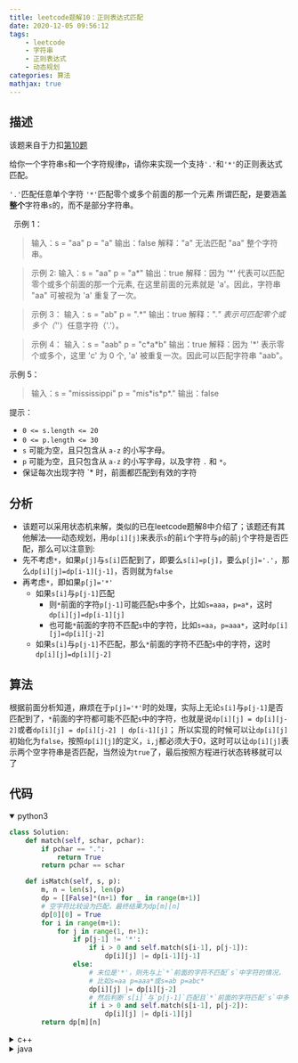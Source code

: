 ```yaml
---
title: leetcode题解10：正则表达式匹配
date: 2020-12-05 09:56:12
tags:
    - leetcode
    - 字符串
    - 正则表达式
    - 动态规划
categories: 算法
mathjax: true
---
```


## 描述
该题来自于力扣[第10题](https://leetcode-cn.com/problems/regular-expression-matching)

给你一个字符串`s`和一个字符规律`p`，请你来实现一个支持`'.'`和`'*'`的正则表达式匹配。

`'.'`匹配任意单个字符
`'*'`匹配零个或多个前面的那一个元素
所谓匹配，是要涵盖**整个**字符串`s`的，而不是部分字符串。

<!--more-->

 
示例 1：
> 输入：s = "aa" p = "a"
输出：false
解释："a" 无法匹配 "aa" 整个字符串。

> 示例 2:
输入：s = "aa" p = "a*"
输出：true
解释：因为 '*' 代表可以匹配零个或多个前面的那一个元素, 在这里前面的元素就是 'a'。因此，字符串 "aa" 可被视为 'a' 重复了一次。

> 示例 3：
输入：s = "ab" p = ".\*"
输出：true
解释：".*" 表示可匹配零个或多个（'*'）任意字符（'.'）。

> 示例 4：
输入：s = "aab" p = "c\*a\*b"
输出：true
解释：因为 '*' 表示零个或多个，这里 'c' 为 0 个, 'a' 被重复一次。因此可以匹配字符串 "aab"。

示例 5：
> 输入：s = "mississippi" p = "mis\*is\*p\*."
输出：false
 

提示：
* `0 <= s.length <= 20`
* `0 <= p.length <= 30`
* `s` 可能为空，且只包含从 `a-z` 的小写字母。
* `p` 可能为空，且只包含从 `a-z` 的小写字母，以及字符 `.` 和 `*`。
* 保证每次出现字符 `* 时，前面都匹配到有效的字符


## 分析
* 该题可以采用状态机来解，类似的已在leetcode题解8中介绍了；该题还有其他解法——动态规划，用`dp[i][j]`来表示`s`的前`i`个字符与`p`的前`j`个字符是否匹配，那么可以注意到:
* 先不考虑`*`，如果`p[j]`与`s[i]`匹配到了，即要么`s[i]=p[j]`，要么`p[j]='.'`，那么`dp[i][j]=dp[i-1][j-1]`，否则就为`false`
* 再考虑`*`，即如果`p[j]='*'`
  * 如果`s[i]`与`p[j-1]`匹配
    * 则`*`前面的字符`p[j-1]`可能匹配`s`中多个，比如`s=aaa`，`p=a*`，这时`dp[i][j]=dp[i-1][j]`
    * 也可能`*`前面的字符不匹配`s`中的字符，比如`s=aa`，`p=aaa*`，这时`dp[i][j]=dp[i][j-2]`
  * 如果`s[i]`与`p[j-1]`不匹配，那么`*`前面的字符不匹配`s`中的字符，这时`dp[i][j]=dp[i][j-2]`

## 算法
根据前面分析知道，麻烦在于`p[j]='*'`时的处理，实际上无论`s[i]`与`p[j-1]`是否匹配到了，`*`前面的字符都可能不匹配`s`中的字符，也就是说`dp[i][j] = dp[i][j-2]`或者`dp[i][j] = dp[i][j-2] | dp[i-1][j]`；
所以实现的时候可以让`dp[i][j]`初始化为`false`，按照`dp[i][j]`的定义，`i,j`都必须大于0，这时可以让`dp[i][j]`表示两个空字符串是否匹配，当然设为`true`了，最后按照方程进行状态转移就可以了


## 代码

<details open>
<summary>python3</summary>

```python
class Solution:
    def match(self, schar, pchar):
        if pchar == ".":
            return True
        return pchar == schar

    def isMatch(self, s, p):
        m, n = len(s), len(p)
        dp = [[False]*(n+1) for _ in range(m+1)]
        # 空字符比较设为匹配，最终结果为dp[m][n]
        dp[0][0] = True
        for i in range(m+1):
            for j in range(1, n+1):
                if p[j-1] != '*':
                    if i > 0 and self.match(s[i-1], p[j-1]):
                        dp[i][j] |= dp[i-1][j-1]
                else:
                    # 末位是'*'，则先与上`*`前面的字符不匹配`s`中字符的情况，
                    # 比如s=aa p=aaa*或s=ab p=abc*
                    dp[i][j] |= dp[i][j-2]
                    # 然后判断`s[i]`与`p[j-1]`匹配且`*`前面的字符匹配`s`中多个的情况
                    if i > 0 and self.match(s[i-1], p[j-2]):
                        dp[i][j] |= dp[i-1][j]
        return dp[m][n]
```
</details>


<details>
<summary>c++</summary>

```cpp
class Solution {
public:
    bool match(char ch1, char ch2) {
        if (ch2 == '.') return true;
        return ch1 == ch2;
    }
    bool isMatch(string s, string p) {
        int m = s.size(), n = p.size();
        vector<vector<int>> dp(m + 1, vector<int>(n + 1, false));
        dp[0][0] = true;
        for (int i = 0; i <= m; i++) {
            for (int j = 1; j <= n; j++) {
                if (p[j - 1] != '*') {
                    if (i > 0 && match(s[i - 1], p[j - 1]))
                        dp[i][j] |= dp[i - 1][j - 1];
                }
                else {
                    dp[i][j] |= dp[i][j - 2];
                    if (i > 0 && match(s[i - 1], p[j - 2]))
                        dp[i][j] |= dp[i - 1][j];
                }
            }
        }
        return dp[m][n];
    }
};
```
</details>


<details>
<summary>java</summary>

```java
class Solution {
    private boolean match(char ch1, char ch2){
        if(ch2 == '.') return true;
        return ch1 == ch2;
    }
    public boolean isMatch(String s, String p) {
        int m = s.length(), n = p.length();
        boolean[][] dp = new boolean[m+1][n+1];
        
        dp[0][0] = true;
        for(int i=0; i<m+1; i++){
            for(int j=1; j<n+1; j++){
                if(p.charAt(j-1) != '*'){
                    if (i > 0 && match(s.charAt(i-1), p.charAt(j-1)))
                        dp[i][j] |= dp[i-1][j-1];
                }
                else{
                    dp[i][j] |= dp[i][j-2];
                    if (i > 0 && match(s.charAt(i-1), p.charAt(j-2)))
                        dp[i][j] |= dp[i-1][j];
                }
            }
        }
        return dp[m][n];
    }
}
```
</details>